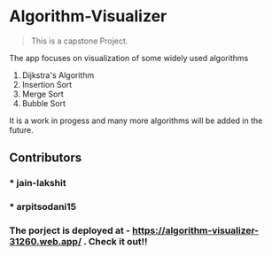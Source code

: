 # Algorithm-Visualizer
> This is a capstone Project.

The app focuses on visualization of some widely used algorithms
1. Dijkstra's Algorithm
2. Insertion Sort
3. Merge Sort
4. Bubble Sort

It is a work in progess and many more algorithms will be added in the future.

## Contributors 
### * jain-lakshit
### * arpitsodani15

### The porject is deployed at - https://algorithm-visualizer-31260.web.app/ . Check it out!!

